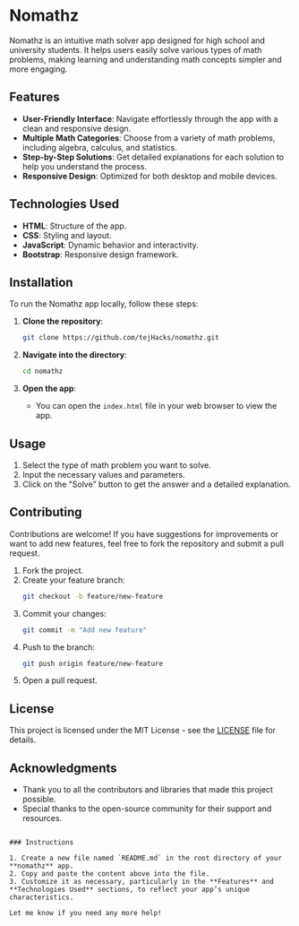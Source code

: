 
# Nomathz

Nomathz is an intuitive math solver app designed for high school and university students. It helps users easily solve various types of math problems, making learning and understanding math concepts simpler and more engaging.

## Features

- **User-Friendly Interface**: Navigate effortlessly through the app with a clean and responsive design.
- **Multiple Math Categories**: Choose from a variety of math problems, including algebra, calculus, and statistics.
- **Step-by-Step Solutions**: Get detailed explanations for each solution to help you understand the process.
- **Responsive Design**: Optimized for both desktop and mobile devices.

## Technologies Used

- **HTML**: Structure of the app.
- **CSS**: Styling and layout.
- **JavaScript**: Dynamic behavior and interactivity.
- **Bootstrap**: Responsive design framework.

## Installation

To run the Nomathz app locally, follow these steps:

1. **Clone the repository**:
   ```bash
   git clone https://github.com/tejHacks/nomathz.git
   ```
   
2. **Navigate into the directory**:
   ```bash
   cd nomathz
   ```
   
3. **Open the app**:
   - You can open the `index.html` file in your web browser to view the app.

## Usage

1. Select the type of math problem you want to solve.
2. Input the necessary values and parameters.
3. Click on the "Solve" button to get the answer and a detailed explanation.

## Contributing

Contributions are welcome! If you have suggestions for improvements or want to add new features, feel free to fork the repository and submit a pull request.

1. Fork the project.
2. Create your feature branch:
   ```bash
   git checkout -b feature/new-feature
   ```
3. Commit your changes:
   ```bash
   git commit -m "Add new feature"
   ```
4. Push to the branch:
   ```bash
   git push origin feature/new-feature
   ```
5. Open a pull request.

## License

This project is licensed under the MIT License - see the [LICENSE](LICENSE) file for details.

## Acknowledgments

- Thank you to all the contributors and libraries that made this project possible.
- Special thanks to the open-source community for their support and resources.
```

### Instructions

1. Create a new file named `README.md` in the root directory of your **nomathz** app.
2. Copy and paste the content above into the file.
3. Customize it as necessary, particularly in the **Features** and **Technologies Used** sections, to reflect your app’s unique characteristics.

Let me know if you need any more help!
